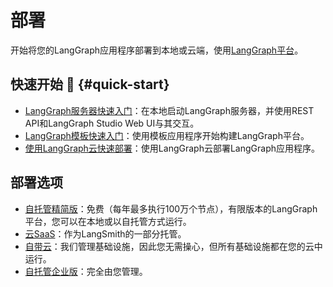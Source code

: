 # 部署

开始将您的LangGraph应用程序部署到本地或云端，使用[LangGraph平台](../concepts/langgraph_platform.md)。

## 快速开始 🚀 {#quick-start}

- [LangGraph服务器快速入门](../tutorials/langgraph-platform/local-server.md)：在本地启动LangGraph服务器，并使用REST API和LangGraph Studio Web UI与其交互。
- [LangGraph模板快速入门](../concepts/template_applications.md)：使用模板应用程序开始构建LangGraph平台。
- [使用LangGraph云快速部署](../cloud/quick_start.md)：使用LangGraph云部署LangGraph应用程序。

## 部署选项

- [自托管精简版](../concepts/self_hosted.md)：免费（每年最多执行100万个节点），有限版本的LangGraph平台，您可以在本地或以自托管方式运行。
- [云SaaS](../concepts/langgraph_cloud.md)：作为LangSmith的一部分托管。
- [自带云](../concepts/bring_your_own_cloud.md)：我们管理基础设施，因此您无需操心，但所有基础设施都在您的云中运行。
- [自托管企业版](../concepts/self_hosted.md)：完全由您管理。